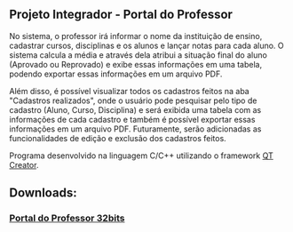 ## Projeto Integrador - Portal do Professor

No sistema, o professor irá informar o nome da  instituição de ensino, cadastrar cursos, disciplinas e os alunos e lançar notas para cada aluno. O sistema calcula a média e através dela atribui a situação final do aluno (Aprovado ou Reprovado) e exibe essas informações em uma tabela, podendo exportar essas informações em um arquivo PDF. 

Além disso, é possível visualizar todos os cadastros feitos na aba "Cadastros realizados", onde o usuário pode pesquisar pelo tipo de cadastro (Aluno, Curso, Disciplina) e será exibida uma tabela com as informações de cada cadastro e também é possível exportar essas informações em um arquivo PDF. Futuramente, serão adicionadas as funcionalidades de edição e exclusão dos cadastros feitos.

Programa desenvolvido na linguagem C/C++ utilizando o framework [QT Creator](https://www.qt.io/download-qt-installer).

<h2>Downloads:</h2>

<h3><a href="https://github.com/Tiago0Br/portal-do-professor/releases/download/v1.0.0-beta/instalador_ProjetoIntegrador.exe">Portal do Professor 32bits</a>
